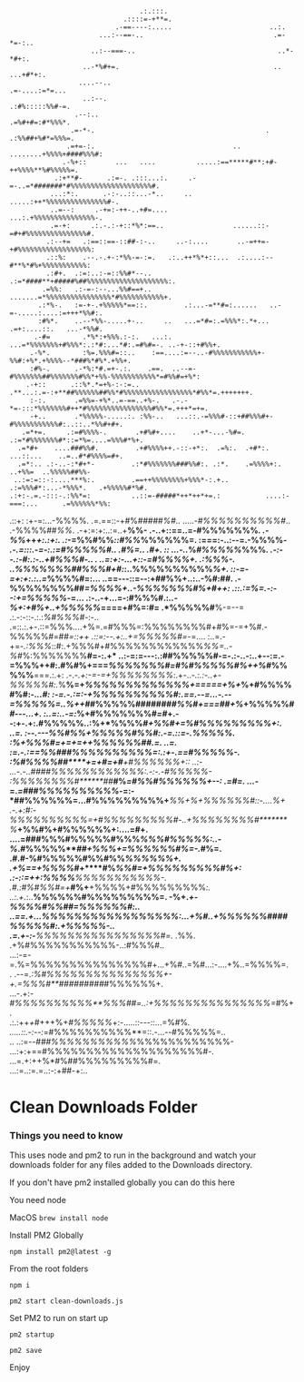                                     .:.:::.                                                         
                                .::::=-+**=.                                                        
                              .-==----:.....                        ..:.                            
                          ...:--==-..                                .=-*=-:..                      
                        ..:--===-..                                   ..*-*#+:.                     
                      ..-*%#+=.                                      .. ...+#*+:.                   
                     ....--..                                        .=-....:=*=...                 
                      ..:--.                                         .:#%:::::%%#-=.                
                    .--:..                                            .=%#+#=:#*%%%*.               
                   .=-*-.                                          .  .:%%##+%#*=%%%=.              
                  .=+=-:.                                  ..  ........+%%%%+####%%%#:              
                 .-%+::       ...   ....          .....:==*****#**:+#-++%%%%**%#%%%%%=.             
               .:+**#-      .:=-. .:::...:.     .-=-..=*#######*#%%%%%%%%%%%%%%%%%%%%#.             
              ...:*:.      .-:-..::...-*..     ..            .....:++*%%%%%%%%%%%%%%%#-.            
              ..=--:     .-+=:-++-..+#=....                       ...:.+%%%%%%%%%%%%%%%-.           
              .=-+:     .:.-.:-+::*%*:==..                 ......::-=#+#%%%%%%%%%%%%%%%#.           
             .:--+=   .:==::==-::##-:-..     ..-:....       ..-=++=-+#%%%%%%%%%%%%%%%%%%:           
             .::%:    .--.-.+-:*%%-=-:=.   .:..++*%*+::...  .:....:--#**%*#%+%%%%%%%%%%%:           
             .:#+.  .:=:..:-=::%%#*--..           .:=*####**+#####%##%%%%%%%%%%%%%%%%%%%%:.         
            .=%%:   .:-=-:--...%%#==+..             .......=*%%%%%%%%%%%%%%%%*#%%%%%%%%%%%+.        
           .:*%-.   :=-+-.+%%%%%*==::.         .:...-=**#=:......   ..-=-.....:....:=+++*%%#:.      
           :#%*.    ..--*%%-.....+-..     ..   ...=*#=:.=%%%*:.*+...    .=+:....::.   ...-*%%#.     
          .-#=        .*%*:+%%%.:-:.   ...:. ...=*%%%%%%%+#%%%*:.:*#:...*#:.=#%#=-. ..-+-::+#%%+.   
         .-%*.        :%=.%%%#=::..    :==....:=--..-#%%%%%%%%%%%+-%%#:+%*.+%%%%--*###%*#%*.+%%+.   
         :#%-.      .-*%:*#.=+-.:.    .==.  ..--=-#%%%%%%%##%%%%%%%#%%*+%%-%%%%%%%%%%%*=#%%#=+%*:   
        .-+::      .::%*.*=+%-:-:=.. .**...:.=-:+**##%%%%%%##%%*#%%%%%%%%%%%%%%%%%*#%%*=.+++++++.   
         :-:.       .=%%=-+%*..=-==..+%-.   .-.-*=-:::*%%%%%%%#++*#%%%%%%%%%%%%%%%%#%%*=.+++*=+=.   
         -+..       .*%%%%%-.....:. :%%-..   ...::.-=%%%#-::+##%%%#+-#%%%%%%%%%%%#:..::..*%%#+#+.   
       .=*+=.     .:=#%%%%-.       .+#%#+....    ..+*-...-%#=.  .:=*#%%%%%%%#*::=*%=....=%%%#*%+.   
      .=*#+    ....###%%#.         .+#%%%%++.-::-+*:.  .=%:.  .+#*:. ...::...    ..=..#*#%%%%=#+.   
      .=*:.. .:-..-:*#+*-         .:*#%%%%%%%###%%#:. .:*.    .=%%%%+:.      ..+%%=  ..%%%%%##%%-   
     ..:=:=::-:....***%:.         .==++%%%%%%%%+%%%*-:.+..      .:=%%%#*:...-*%%%*.   .+%%%%%#*%#.  
    .:+:-.=.-:::-.:%%*=:          ..::=-#####*++*++*+=.:           ....:-===:...      .=%%%%%%*%%:  
   .::+: :+-=:...-%%%%.           .=.==::-+#%*#####%#*..     .....-*#%%%%%%%%%%#*..   .-%%%%##*%%*. 
  .-+:=:+:..:=..+**%%-          .-..+::==..=-#%%%%%%%*.    .-%%*++*+:.:+:. .:*-=%%#%%*::#%%*%%%%%%=.
  :===:-..:--=.-%%%%*-         .-.=:::.-=-:.:=#%%%%%#..   .#%=.. .#+. ::       ...-..*%*#%%%%%*%%%*.
.-:--.:-#:.:-..+#%%%#-.. .     ..=:+:-...+::-=#%%%%+.   .:%%%-. ..%%%%%%%##%%%#+#:*:..%%%%%%%%%%*%+.
::-=-=+:+:.:..=*%%%%#=:...      ..==---::=--:+##%%+..:..-%#:##. .-%%%%%%%%##*=%%%%+..-%%%%%%%#%+#++:
.::.:=%=.-:--:+=%%%%%*-=...     .:-..-+...=-:#%%%#.:*..-%+:+#%+..+%%%%%*====+#%=:#= .*%%%%%#**%-=--=
  .:.-:-::-.:.:*%#%%%#*-:-..    .=::.:.+-.::=%%%*..*..+%=.=#%%%=:%%%%%%%%#+#%=-=+%#.-%%%%%#=##*=::++
   .::=:--.+:..+=%%%%%#=*-=.... :..=.-+=-*.:%%%*::#:.+%%%#+#%%%%%%%%%%%%*%%=..-%#*%:%%%%%%%**#=-:.+*
   ..:-=:=---:.:##%%%%%#-=-.:-..-:..+--:=.-=%%%++#:.#%#%+===*%%%%%%%#=#%#%%%%%#%++%#*%%%%%**===.:.+:
    .-.-*.+:-=-=+%%%%%%%%*:.+-..-*.:.:-..+-%%%%%#:.*%**%=+*%%%%%%%%%%%%%+=====+%+*%+#%%%%#%#:-*...#:
     :-=.-.:=:-+%%%%%%%%%%#:.==.--=...-.--=%%%%%=..%++##*%%%%%#######*#%%#+===##+%*+%%%%%*##---...+.
     :..=:..-=:*%+#%%%%%%%#*=#*+.--:+-.+:.#%%%%%..:%+*%%%%*****#*******+%%*#+=%#%%*%%%%%%%*+:.  ..=.
        :--.---*%%#%%*+%%%%%#%%#:.-=.::=-.%%%%%*. :%+%%%#***************=+=*+=*++**%%%%%%##.=. ..*=.
         :=.-.:==%%###%%%%%%%%%%=:.:+-.==#%%%%%-. :%#%%%*%#********#****+=+#=+#**+#%%%%%%+*:: ..:*- 
         ...-.-..####%%%%%%%%%%%%:.-:-.-#*%%%%%-  :%%%%%%%%#*******##*****#%*=#%%#%%%%%%+--:  .=#=. 
           ...*-=.*=###%%%%%%%%%%*-=:-*##%%%%%%=...#%%%%%%%%********%+*****%%+*%+%%%%%%#::-....%+   
              .-.+:#:*-%%%%%%%%%%**=+#%%%%%%%%%#-..+%%%%%%%%#*******%*****+%%#%+#%%%%%%+:....=#+.   
                 ....=###%%%#%%%%%#%%%*%%%#%%%%%:..-%*.#%%%%%*******##****+%%%+=%%%%%%#%=-.*#%=.    
                     .#.**#-%#%%%%%#%%#%%*%%%%%%+. .+%==+%%%%#*+****#%*****%%#=+%%%%%%%%%#%+*:      
                     .:-::=*++:%%%%**%%%%%%%%%%%*-. .#*.:#%#%%#=+***#%+**+%%%%+#%%%%%%%%%*:.        
                     ..:.+.*:..**%%%%%%#%%%%%%%%%=.  -%+.*+-%%%%*********#%%##*=%%%%%%#:..          
                       ..==.+...*%%%%%%%%%%%%%%%%%:...+%*#..+%%%%%%####%%%%%#:.+%%%%%-..            
                         .=.+-:-**%%%%%%%%%%%%%%%%#=. .*%%. .+%#%%%%%%%%%%%-..:#%%%#..              
                         ...:-=-=.%=%%%%%%%%%%%%%%%#+...+%#..=%#...:-....+%..=%%%%=.                
                           . .--=.*:%#%%%%%%%%%%%%%%%+-+.=%%%#**#########*#%%%%%%+.                 
                             ...-.+:*-#%%%%%%%%%%**%%%##=..:+%%%%%%%%%%%%%%%=*#%+.                  
                                  .:.:++*+*#+++%+*#%%%%%*+:-.....::---::...=%#%*.                   
                                  .....::.-:--:*=#%%%%%%%%%%**=::.-...--#%%%%%=..                   
                                       ..  ..:=--#*##%%%%%%%%%%%*%%%%%%%%%%%%-                      
                                             ...:+:+==#%%%%%%%%%%%%%%%%%%%%#-.                      
                                                 ...=.+:++%*#%##%%%%%%%%%#=.                        
                                                   ...:=..:=.=..:-:+##-+:..     

# Clean Downloads Folder

### Things you need to know

This uses node and pm2 to run in the background and watch your downloads folder for any files added to the Downloads directory.

If you don't have pm2 installed globally you can do this here

You need node

MacOS
`brew install node`

Install PM2 Globally

`npm install pm2@latest -g`

From the root folders

`npm i`

`pm2 start clean-downloads.js`

Set PM2 to run on start up 

`pm2 startup`

`pm2 save`

Enjoy



